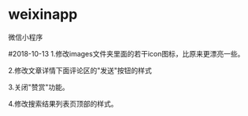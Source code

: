 # weixinapp
微信小程序

#2018-10-13
1.修改images文件夹里面的若干icon图标，比原来更漂亮一些。

2.修改文章详情下面评论区的"发送"按钮的样式

3.关闭"赞赏"功能。

4.修改搜索结果列表页顶部的样式。
